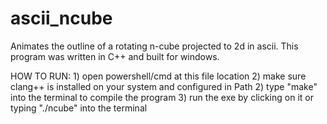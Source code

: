 # ascii_ncube
Animates the outline of a rotating n-cube projected to 2d in ascii. This program was written in C++ and built for windows.

HOW TO RUN:
    1) open powershell/cmd at this file location
    2) make sure clang++ is installed on your system and configured in Path
    2) type "make" into the terminal to compile the program
    3) run the exe by clicking on it or typing "./ncube" into the terminal
